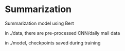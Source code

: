 # Summarization
Summarization model using Bert

in ./data, there are pre-processed CNN/daily mail data

in ./model, checkpoints saved during training 
